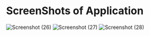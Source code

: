 # ScreenShots of Application
![Screenshot (26)](https://user-images.githubusercontent.com/73057755/215235018-ba95c6bf-fdd3-4437-8b54-c9370f2b8a0d.png)
![Screenshot (27)](https://user-images.githubusercontent.com/73057755/215235025-3edc33c0-0b7e-42fc-b915-9218f75a638b.png)
![Screenshot (28)](https://user-images.githubusercontent.com/73057755/215235031-cf0d7ab2-4243-4276-8019-0e5bc288aa46.png)

